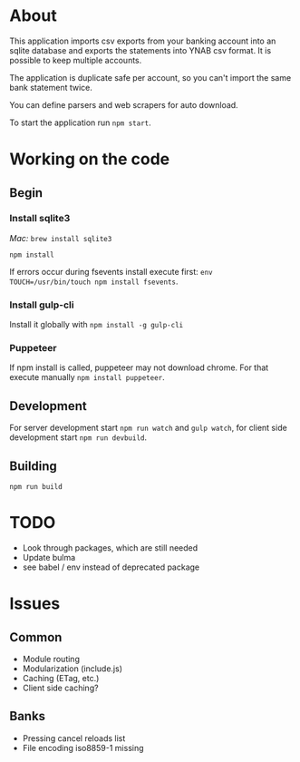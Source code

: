 # About

This application imports csv exports from your banking account into an sqlite
database and exports the statements into YNAB csv format.
It is possible to keep multiple accounts.

The application is duplicate safe per account, so you can't import the same
bank statement twice.

You can define parsers and web scrapers for auto download.

To start the application run `npm start`.

# Working on the code

## Begin

### Install sqlite3

*Mac:* `brew install sqlite3`

`npm install`

If errors occur during fsevents install execute first: `env TOUCH=/usr/bin/touch npm install fsevents`.

### Install gulp-cli

Install it globally with `npm install -g gulp-cli`

### Puppeteer

If npm install is called, puppeteer may not download chrome. For that execute manually `npm install puppeteer`.

## Development

For server development start `npm run watch` and `gulp watch`, for client side development start `npm run devbuild`.

## Building

`npm run build`

# TODO


- Look through packages, which are still needed
- Update bulma
- see babel / env instead of deprecated package

# Issues

## Common

- Module routing
- Modularization (include.js)
- Caching (ETag, etc.)
- Client side caching?

## Banks

- Pressing cancel reloads list
- File encoding iso8859-1 missing
